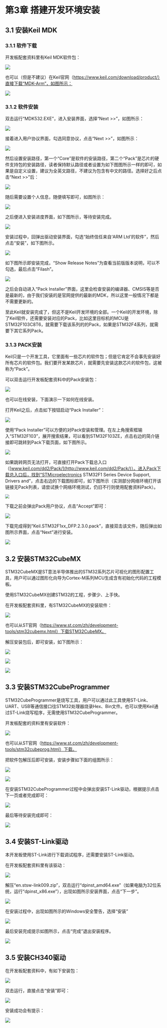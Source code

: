 # 第3章 搭建开发环境安装

## 3.1 安装Keil MDK

### 3.1.1 软件下载

开发板配套资料里有Keil MDK软件包：

![](http://photos.100ask.net/rtos-docs/freeRTOS/DShanMCU-F103/chapter-3\image1.png) 

也可以（但是不建议）在Keil官网（https://www.keil.com/download/product/）直接下载“MDK-Arm”，如图所示：

![](http://photos.100ask.net/rtos-docs/freeRTOS/DShanMCU-F103/chapter-3\image2.png)  

### 3.1.2 软件安装

双击运行“MDK532.EXE”，进入安装界面，选择“Next >>”，如图所示：

![](http://photos.100ask.net/rtos-docs/freeRTOS/DShanMCU-F103/chapter-3\image3.png)  

接着进入用户协议界面，勾选同意协议，点击“Next >>”，如图所示：

![](http://photos.100ask.net/rtos-docs/freeRTOS/DShanMCU-F103/chapter-3\image4.png)  

然后设置安装路径，第一个“Core”是软件的安装路径，第二个“Pack”是芯片的硬件支持包的安装路径，读者保持默认路径或者设置为如下图图所示一样的即可，如果是自定义设置，建议为全英文路径，不建议为包含有中文的路径。选择好之后点击“Next >>”后：

![](http://photos.100ask.net/rtos-docs/freeRTOS/DShanMCU-F103/chapter-3\image5.png)  

随后需要设置个人信息，随便填写即可，如图所示：

![](http://photos.100ask.net/rtos-docs/freeRTOS/DShanMCU-F103/chapter-3\image6.png)  

之后便进入安装进度界面，如下图所示，等待安装完成。

![](http://photos.100ask.net/rtos-docs/freeRTOS/DShanMCU-F103/chapter-3\image7.png)  

安装过程中，回弹出驱动安装界面，勾选“始终信任来自‘ARM Ltd’的软件”，然后点击“安装”，如下图所示。

![](http://photos.100ask.net/rtos-docs/freeRTOS/DShanMCU-F103/chapter-3\image8.png)  

如下图所示即安装完成，“Show Release Notes”为查看当前版版本说明，可以不勾选，最后点击“Filash”。

![](http://photos.100ask.net/rtos-docs/freeRTOS/DShanMCU-F103/chapter-3\image9.png)  

之后会自动进入“Pack Installer”界面，这里会检查安装的编译器、CMSIS等是否是最新的，由于我们安装的是官网提供的最新的MDK，所以这里一般情况下都是不需要更新的。

至此Keil就安装完成了，但这不是Keil开发环境的全部。一个Keil的开发环境，除了Keil软件，还需要安装对应的Pack，比如这里目标机的MCU是STM32F103C8T6，就需要下载该系列的的Pack，如果是STM32F4系列，就需要下其它系列Pack。

### 3.1.3 PACK安装

Keil只是一个开发工具，它里面有一些芯片的软件包；但是它肯定不会事先安装好所有芯片的软件包。我们要开发某款芯片，就需要先安装这款芯片的软件包，这被称为“Pack”。

可以双击运行开发板配套资料中的Pack安装包：

![](http://photos.100ask.net/rtos-docs/freeRTOS/DShanMCU-F103/chapter-3\image10.png)  

也可以在线安装，下面演示一下如何在线安装。

打开Keil之后，点击如下按钮启动“Pack Installer”：

![](http://photos.100ask.net/rtos-docs/freeRTOS/DShanMCU-F103/chapter-3\image11.png)  

使用“Pack Installer”可以方便的对Pack安装和管理。在左上角搜索框输入“STM32F103”，展开搜索结果，可以看到STM32F103ZE，点击右边的简介链接即可跳转到Pack下载页面，如下图所示。

![](http://photos.100ask.net/rtos-docs/freeRTOS/DShanMCU-F103/chapter-3\image12.png)  

如果跳转网页无法打开，可直接打开Pack下载总入口（[www.keil.com/dd2/Pack/](http://www.keil.com/dd2/Pack/)）。进入Pack下载总入口后，找到“STMicroelectronics STM32F1 Series Device Support, Drivers and”，点击右边的下载图标即可，如下图所示（实测部分网络环境打开该链接无Pack列表，请尝试换个网络环境测试，仍旧不行则使用配套资料Pack）。

<img src="http://photos.100ask.net/rtos-docs/freeRTOS/DShanMCU-F103/chapter-3\image13.png" style="zoom:80%;" />  

下载之前会弹出Pack用户协议，点击“Accept”即可：

![](http://photos.100ask.net/rtos-docs/freeRTOS/DShanMCU-F103/chapter-3\image14.png)  

下载完成得到“Keil.STM32F1xx_DFP.2.3.0.pack”，直接双击该文件，随后弹出如图所示界面，点击“Next”进行安装。

![](http://photos.100ask.net/rtos-docs/freeRTOS/DShanMCU-F103/chapter-3\image15.png)  

## 3.2 安装STM32CubeMX

STM32CubeMX是ST意法半导体推出的STM32系列芯片可视化的图形配置工具，用户可以通过图形化向导为Cortex-M系列MCU生成含有初始化代码的工程模板。

使用STM32CubeMX创建STM32的工程，步骤少、上手快。

在开发板配套资料里，有STM32CubeMX的安装软件：

![](http://photos.100ask.net/rtos-docs/freeRTOS/DShanMCU-F103/chapter-3\image16.png)  

也可以从ST官网（https://www.st.com/zh/development-tools/stm32cubemx.html）下载STM32CubeMX。

解压安装包后，即可安装，如下图所示：

![](http://photos.100ask.net/rtos-docs/freeRTOS/DShanMCU-F103/chapter-3\image17.png)   

![](http://photos.100ask.net/rtos-docs/freeRTOS/DShanMCU-F103/chapter-3\image18.png)  

![](http://photos.100ask.net/rtos-docs/freeRTOS/DShanMCU-F103/chapter-3\image19.png)  

## 3.3 安装STM32CubeProgrammer

STM32CubeProgrammer是烧写工具，用户可以通过此工具使用ST-Link、UART、USB等通信接口往STM32处理器烧录Hex、Bin文件。也可以使用Keil通过ST-Link烧写程序，无需使用STM32CubeProgrammer。

开发板配套的资料里有安装软件：

![](http://photos.100ask.net/rtos-docs/freeRTOS/DShanMCU-F103/chapter-3\image20.png)  

也可以从ST官网（https://www.st.com/zh/development-tools/stm32cubeprog.html）下载。

把软件包解压后即可安装，安装步骤如下面的组图所示：

![](http://photos.100ask.net/rtos-docs/freeRTOS/DShanMCU-F103/chapter-3\image21.png)  

![](http://photos.100ask.net/rtos-docs/freeRTOS/DShanMCU-F103/chapter-3\image22.png)  

在安装STM32CubeProgrammer过程中会弹出安装ST-Link驱动，根据提示点击下一页或者完成即可：

![](http://photos.100ask.net/rtos-docs/freeRTOS/DShanMCU-F103/chapter-3\image23.png)  

最后等待安装完成即可：

![](http://photos.100ask.net/rtos-docs/freeRTOS/DShanMCU-F103/chapter-3\image24.png)  

## 3.4 安装ST-Link驱动

本开发板使用ST-Link进行下载调试程序，还需要安装ST-Link驱动。

在开发板配套资料里有该驱动：

![](http://photos.100ask.net/rtos-docs/freeRTOS/DShanMCU-F103/chapter-3\image25.png)  

解压“en.stsw-link009.zip”，双击运行“dpinst_amd64.exe”（如果电脑为32位系统，运行“dpinst_x86.exe”），出现如图所示安装界面，点击“下一步”。

![](http://photos.100ask.net/rtos-docs/freeRTOS/DShanMCU-F103/chapter-3\image26.png)  

在安装过程中，出现如图所示的Windows安全警告，选择“安装”

![](http://photos.100ask.net/rtos-docs/freeRTOS/DShanMCU-F103/chapter-3\image27.png)  

最后安装完成提示如图所示，点击“完成”退出安装程序。

![](http://photos.100ask.net/rtos-docs/freeRTOS/DShanMCU-F103/chapter-3\image28.png)  

## 3.5 安装CH340驱动

在开发板配套资料中，有如下安装包：

![](http://photos.100ask.net/rtos-docs/freeRTOS/DShanMCU-F103/chapter-3\image29.png)  

双击运行，直接点击“安装”即可：

![](http://photos.100ask.net/rtos-docs/freeRTOS/DShanMCU-F103/chapter-3\image30.png)  

安装成功会有提示：

![](http://photos.100ask.net/rtos-docs/freeRTOS/DShanMCU-F103/chapter-3\image31.png)  